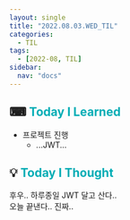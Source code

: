 ```yaml
---
layout: single
title: "2022.08.03.WED_TIL"
categories:
  - TIL
tags:
  - [2022-08, TIL]
sidebar:
  nav: "docs"
---
```


## ⌨ <a style="color:#00adb5">Today I Learned</a>

- 프로젝트 진행
  - ...JWT...

## 💡 <a style="color:#00adb5">Today I Thought</a>

후우.. 하루종일 JWT 달고 산다..<br>
오늘 끝낸다.. 진짜..

